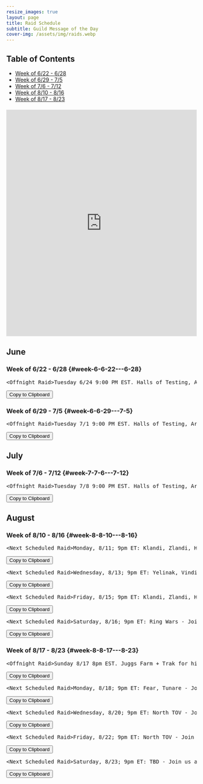 ```yaml
---
resize_images: true
layout: page
title: Raid Schedule
subtitle: Guild Message of the Day
cover-img: /assets/img/raids.webp
---
```


## Table of Contents

- [Week of 6/22 - 6/28](#week-6-6-22---6-28)
- [Week of 6/29 - 7/5](#week-6-6-29---7-5)
- [Week of 7/6 - 7/12](#week-7-7-6---7-12)
- [Week of 8/10 - 8/16](#week-8-8-10---8-16)
- [Week of 8/17 - 8/23](#week-8-8-17---8-23)

<div class="calendar-container" style="margin: 20px 0;">
<iframe src="https://calendar.google.com/calendar/embed?src=66d83074080df7c55ea03673842f6e7b2c2f37ce0c38edf7137603c80e399802%40group.calendar.google.com&ctz=America%2FNew_York" 
style="border: 0" 
width="100%" 
height="600" 
frameborder="0" 
scrolling="no">
</iframe>
</div>


## June


### Week of 6/22 - 6/28 {#week-6-6-22---6-28}

<div class="copy-text-container"><pre class="copy-text-content" id="copy-box-e7qlcgvus">&lt;Offnight Raid&gt;Tuesday 6/24 9:00 PM EST. Halls of Testing, Armor Farm and Minis. - Join us at formerglory.lol</pre><button class="copy-button" onclick="copyText('copy-box-e7qlcgvus')">Copy to Clipboard</button></div>


### Week of 6/29 - 7/5 {#week-6-6-29---7-5}

<div class="copy-text-container"><pre class="copy-text-content" id="copy-box-63a1ivhul">&lt;Offnight Raid&gt;Tuesday 7/1 9:00 PM EST. Halls of Testing, Armor Farm and Minis. - Join us at formerglory.lol</pre><button class="copy-button" onclick="copyText('copy-box-63a1ivhul')">Copy to Clipboard</button></div>


## July


### Week of 7/6 - 7/12 {#week-7-7-6---7-12}

<div class="copy-text-container"><pre class="copy-text-content" id="copy-box-t490rb7pm">&lt;Offnight Raid&gt;Tuesday 7/8 9:00 PM EST. Halls of Testing, Armor Farm and Minis. - Join us at formerglory.lol</pre><button class="copy-button" onclick="copyText('copy-box-t490rb7pm')">Copy to Clipboard</button></div>


## August


### Week of 8/10 - 8/16 {#week-8-8-10---8-16}

<div class="copy-text-container"><pre class="copy-text-content" id="copy-box-dhw9zu41h">&lt;Next Scheduled Raid&gt;Monday, 8/11; 9pm ET: Klandi, Zlandi, HOT Clear, Dain - Join us at formerglory.lol</pre><button class="copy-button" onclick="copyText('copy-box-dhw9zu41h')">Copy to Clipboard</button></div>

<div class="copy-text-container"><pre class="copy-text-content" id="copy-box-ecsclg78a">&lt;Next Scheduled Raid&gt;Wednesday, 8/13; 9pm ET: Yelinak, Vindi, KT, AOW - Join us at formerglory.lol</pre><button class="copy-button" onclick="copyText('copy-box-ecsclg78a')">Copy to Clipboard</button></div>

<div class="copy-text-container"><pre class="copy-text-content" id="copy-box-27kgqzyha">&lt;Next Scheduled Raid&gt;Friday, 8/15; 9pm ET: Klandi, Zlandi, HOT, ST - Join us at formerglory.lol</pre><button class="copy-button" onclick="copyText('copy-box-27kgqzyha')">Copy to Clipboard</button></div>

<div class="copy-text-container"><pre class="copy-text-content" id="copy-box-kw0p1ncz4">&lt;Next Scheduled Raid&gt;Saturday, 8/16; 9pm ET: Ring Wars - Join us at formerglory.lol</pre><button class="copy-button" onclick="copyText('copy-box-kw0p1ncz4')">Copy to Clipboard</button></div>


### Week of 8/17 - 8/23 {#week-8-8-17---8-23}

<div class="copy-text-container"><pre class="copy-text-content" id="copy-box-k50p73j8r">&lt;Offnight Raid&gt;Sunday 8/17 8pm EST. Juggs Farm + Trak for his tooths ( - Join us at formerglory.lol</pre><button class="copy-button" onclick="copyText('copy-box-k50p73j8r')">Copy to Clipboard</button></div>

<div class="copy-text-container"><pre class="copy-text-content" id="copy-box-mwkb8expy">&lt;Next Scheduled Raid&gt;Monday, 8/18; 9pm ET: Fear, Tunare - Join us at formerglory.lol</pre><button class="copy-button" onclick="copyText('copy-box-mwkb8expy')">Copy to Clipboard</button></div>

<div class="copy-text-container"><pre class="copy-text-content" id="copy-box-tzj9s5cm3">&lt;Next Scheduled Raid&gt;Wednesday, 8/20; 9pm ET: North TOV - Join us at formerglory.lol</pre><button class="copy-button" onclick="copyText('copy-box-tzj9s5cm3')">Copy to Clipboard</button></div>

<div class="copy-text-container"><pre class="copy-text-content" id="copy-box-0fs3raq5z">&lt;Next Scheduled Raid&gt;Friday, 8/22; 9pm ET: North TOV - Join us at formerglory.lol</pre><button class="copy-button" onclick="copyText('copy-box-0fs3raq5z')">Copy to Clipboard</button></div>

<div class="copy-text-container"><pre class="copy-text-content" id="copy-box-rve8axxeb">&lt;Next Scheduled Raid&gt;Saturday, 8/23; 9pm ET: TBD - Join us at formerglory.lol</pre><button class="copy-button" onclick="copyText('copy-box-rve8axxeb')">Copy to Clipboard</button></div>

